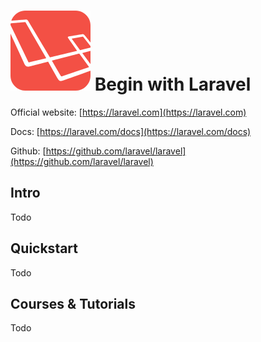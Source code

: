 # ![Laravel](https://raw.githubusercontent.com/asankasri/begin-with-it-alpha/master/icons/laravel_128x128.png "Laravel") Begin with Laravel

Official website: [https://laravel.com](https://laravel.com)

Docs: [https://laravel.com/docs](https://laravel.com/docs)

Github: [https://github.com/laravel/laravel](https://github.com/laravel/laravel)

## Intro

Todo

## Quickstart

Todo

## Courses & Tutorials

Todo
